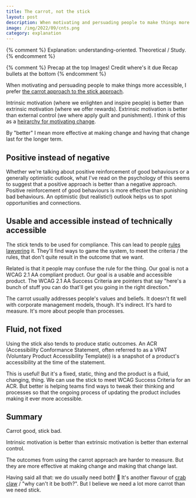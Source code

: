```yaml
---
title: The carrot, not the stick
layout: post
description: When motivating and persuading people to make things more accessible, I prefer [the carrot approach to the stick approach.
image: /img/2022/09/cnts.png
category: explanation
---
```


{% comment %}
Explanation: understanding-oriented. Theoretical / Study.
{% endcomment %}

{% comment %}
Precap at the top
Images!
Credit where's it due
Recap bullets at the bottom
{% endcomment %}

When motivating and persuading people to make things more accessible, I prefer [the carrot approach to the stick approach](https://en.wikipedia.org/wiki/Carrot_and_stick).

Intrinsic motivation (where we enlighten and inspire people) is better than extrinsic motivation (where we offer rewards). Extrinsic motivation is better than external control (we where apply guilt and punishment). I think of this as a [heirarchy for motivating change](/writing-workshops-and-talks-big-picture/#heirarchy-for-motivating-change).

By "better" I mean more effective at making change and having that change last for the longer term.

## Positive instead of negative

Whether we're talking about positive reinforcement of good behaviours or a generally optimistic outlook, what I've read on the psychology of this seems to suggest that a positive approach is better than a negative approach. Positive reinforcement of good behaviours is more effective than punishing bad behaviours. An optimistic (but realistic!) outlook helps us to spot opportunities and connections.

## Usable and accessible instead of technically accessible

The stick tends to be used for compliance. This can lead to people [rules lawyering](https://en.wikipedia.org/wiki/Rules_lawyer) it. They'll find ways to game the system, to meet the criteria / the rules, that don't quite result in the outcome that we want.

Related is that it people may confuse the rule for the thing. Our goal is not a WCAG 2.1 AA compliant product. Our goal is a usable and accessible product. The WCAG 2.1 AA Success Criteria are pointers that say "here's a bunch of stuff you can do that'll get you going in the right direction."

The carrot usually addresses people's values and beliefs. It doesn't fit well with corporate management models, though. It's indirect. It's hard to measure. It's more about people than processes.

## Fluid, not fixed

Using the stick also tends to produce static outcomes. An ACR (Accessibility Conformance Statement, often referred to as a VPAT (Voluntary Product Accessibility Template)) is a snapshot of a product's accessibility at the time of the statement.

This is useful! But it's a fixed, static, thing and the product is a fluid, changing, thing. We can use the stick to meet WCAG Success Criteria for an ACR. But better is helping teams find ways to tweak their thinking and processes so that the ongoing process of updating the product includes making it ever more accessible.

## Summary

Carrot good, stick bad.

Intrinsic motivation is better than extrinsic motivation is better than external control.

The outcomes from using the carrot approach are harder to measure. But they are more effective at making change and making that change last.

Having said all that: we do usually need both! 🙈 It's another flavour of [crab claw](/2022/09/21/crab-claw/) / "why can't it be both?". But I believe we need a lot more carrot than we need stick.
